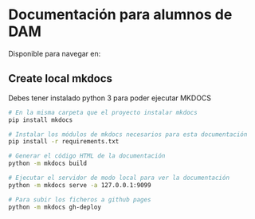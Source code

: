 # Documentación para alumnos de DAM

Disponible para navegar en: [](https://dam-profesor.github.io/documentacion-dam/)

## Create local mkdocs

Debes tener instalado python 3 para poder ejecutar MKDOCS

```bash
# En la misma carpeta que el proyecto instalar mkdocs
pip install mkdocs

# Instalar los módulos de mkdocs necesarios para esta documentación
pip install -r requirements.txt

# Generar el código HTML de la documentación
python -m mkdocs build

# Ejecutar el servidor de modo local para ver la documentación
python -m mkdocs serve -a 127.0.0.1:9099

# Para subir los ficheros a github pages 
python -m mkdocs gh-deploy
```